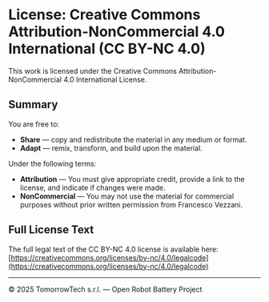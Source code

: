# License: Creative Commons Attribution-NonCommercial 4.0 International (CC BY-NC 4.0)

This work is licensed under the Creative Commons Attribution-NonCommercial 4.0 International License.

## Summary
You are free to:
- **Share** — copy and redistribute the material in any medium or format.
- **Adapt** — remix, transform, and build upon the material.

Under the following terms:
- **Attribution** — You must give appropriate credit, provide a link to the license, and indicate if changes were made.
- **NonCommercial** — You may not use the material for commercial purposes without prior written permission from Francesco Vezzani.

## Full License Text
The full legal text of the CC BY-NC 4.0 license is available here:  
[https://creativecommons.org/licenses/by-nc/4.0/legalcode](https://creativecommons.org/licenses/by-nc/4.0/legalcode)

---

© 2025 TomorrowTech s.r.l. — Open Robot Battery Project
